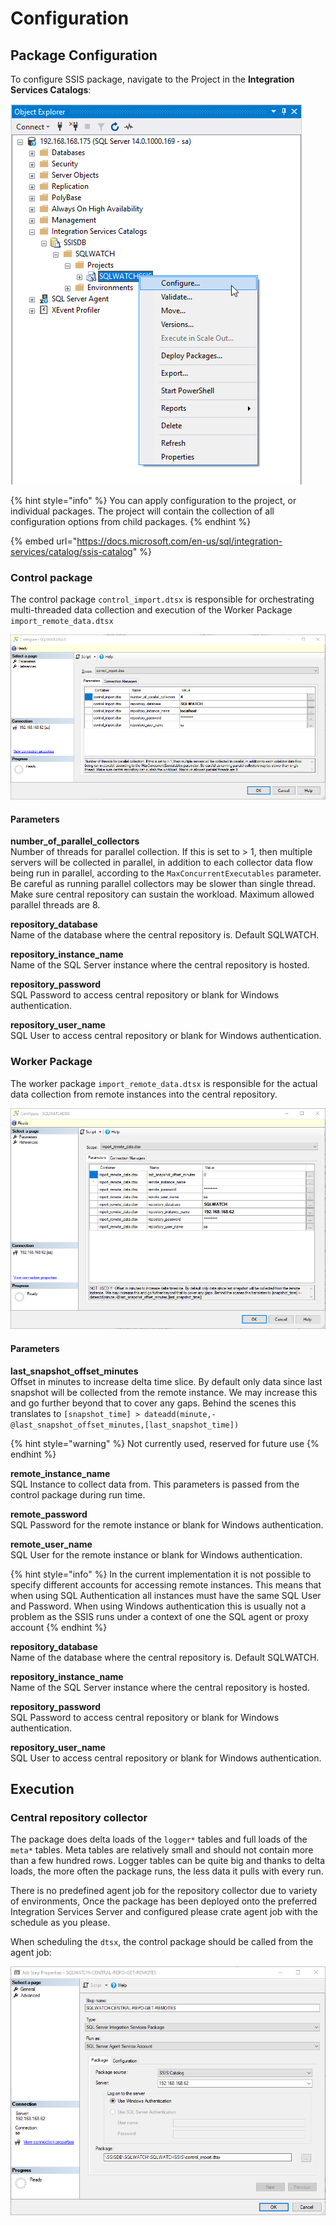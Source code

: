 # Configuration

## Package Configuration

To configure SSIS package, navigate to the Project in the **Integration Services Catalogs**:

![](../../.gitbook/assets/image%20%2861%29.png)

{% hint style="info" %}
You can apply configuration to the project, or individual packages. The project will contain the collection of all configuration options from child packages.
{% endhint %}

{% embed url="https://docs.microsoft.com/en-us/sql/integration-services/catalog/ssis-catalog" %}

### Control package

The control package `control_import.dtsx` is responsible for orchestrating multi-threaded data collection and execution of the Worker Package `import_remote_data.dtsx`

![](../../.gitbook/assets/image%20%2844%29.png)

#### Parameters

**number\_of\_parallel\_collectors**  
Number of threads for parallel collection. If this is set to &gt; 1, then multiple servers will be collected in parallel, in addition to each collector data flow being run in parallel, according to the `MaxConcurrentExecutables` parameter. Be careful as running parallel collectors may be slower than single thread. Make sure central repository can sustain the workload. Maximum allowed parallel threads are 8.

**repository\_database**  
Name of the database where the central repository is. Default SQLWATCH.

**repository\_instance\_name**  
Name of the SQL Server instance where the central repository is hosted.

**repository\_password**  
SQL Password to access central repository or blank for Windows authentication.

**repository\_user\_name**  
SQL User to access central repository or blank for Windows authentication.

### Worker Package

The worker package `import_remote_data.dtsx` is responsible for the actual data collection from remote instances into the central repository. 

![](../../.gitbook/assets/image%20%2878%29.png)

#### Parameters

**last\_snapshot\_offset\_minutes**  
Offset in minutes to increase delta time slice. By default only data since last snapshot will be collected from the remote instance. We may increase this and go further beyond that to cover any gaps. Behind the scenes this translates to `[snapshot_time] > dateadd(minute,-@last_snapshot_offset_minutes,[last_snapshot_time])`

{% hint style="warning" %}
Not currently used, reserved for future use
{% endhint %}

**remote\_instance\_name**  
SQL Instance to collect data from. This parameters is passed from the control package during run time.

**remote\_password**  
SQL Password for the remote instance or blank for Windows authentication.

**remote\_user\_name**  
SQL User for the remote instance or blank for Windows authentication.

{% hint style="info" %}
In the current implementation it is not possible to specify different accounts for accessing remote instances. This means that when using SQL Authentication all instances must have the same SQL User and Password. When using Windows authentication this is usually not a problem as the SSIS runs under a context of one the SQL agent or proxy account
{% endhint %}

**repository\_database**  
Name of the database where the central repository is. Default SQLWATCH.

**repository\_instance\_name**  
Name of the SQL Server instance where the central repository is hosted.

**repository\_password**  
SQL Password to access central repository or blank for Windows authentication.

**repository\_user\_name**  
SQL User to access central repository or blank for Windows authentication.

## Execution

### Central repository collector

The package does delta loads of the `logger*` tables and full loads of the `meta*` tables. Meta tables are relatively small and should not contain more than a few hundred rows. Logger tables can be quite big and thanks to delta loads, the more often the package runs, the less data it pulls with every run.

There is no predefined agent job for the repository collector due to variety of environments, Once the package has been deployed onto the preferred Integration Services Server and configured please crate agent job with the schedule as you please. 

When scheduling the `dtsx`, the control package should be called from the agent job:

![](../../.gitbook/assets/image.png)

